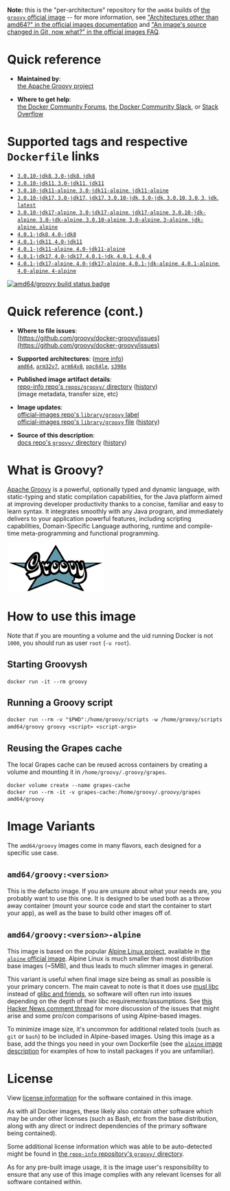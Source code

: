 <!--

********************************************************************************

WARNING:

    DO NOT EDIT "groovy/README.md"

    IT IS AUTO-GENERATED

    (from the other files in "groovy/" combined with a set of templates)

********************************************************************************

-->

**Note:** this is the "per-architecture" repository for the `amd64` builds of [the `groovy` official image](https://hub.docker.com/_/groovy) -- for more information, see ["Architectures other than amd64?" in the official images documentation](https://github.com/docker-library/official-images#architectures-other-than-amd64) and ["An image's source changed in Git, now what?" in the official images FAQ](https://github.com/docker-library/faq#an-images-source-changed-in-git-now-what).

# Quick reference

-	**Maintained by**:  
	[the Apache Groovy project](https://github.com/groovy/docker-groovy)

-	**Where to get help**:  
	[the Docker Community Forums](https://forums.docker.com/), [the Docker Community Slack](https://dockr.ly/slack), or [Stack Overflow](https://stackoverflow.com/search?tab=newest&q=docker)

# Supported tags and respective `Dockerfile` links

-	[`3.0.10-jdk8`, `3.0-jdk8`, `jdk8`](https://github.com/groovy/docker-groovy/blob/89fdd8ea47368a20609a57e90bb8b9567e9b1e07/jdk8/Dockerfile)
-	[`3.0.10-jdk11`, `3.0-jdk11`, `jdk11`](https://github.com/groovy/docker-groovy/blob/89fdd8ea47368a20609a57e90bb8b9567e9b1e07/jdk11/Dockerfile)
-	[`3.0.10-jdk11-alpine`, `3.0-jdk11-alpine`, `jdk11-alpine`](https://github.com/groovy/docker-groovy/blob/89fdd8ea47368a20609a57e90bb8b9567e9b1e07/jdk11-alpine/Dockerfile)
-	[`3.0.10-jdk17`, `3.0-jdk17`, `jdk17`, `3.0.10-jdk`, `3.0-jdk`, `3.0.10`, `3.0`, `3`, `jdk`, `latest`](https://github.com/groovy/docker-groovy/blob/89fdd8ea47368a20609a57e90bb8b9567e9b1e07/jdk17/Dockerfile)
-	[`3.0.10-jdk17-alpine`, `3.0-jdk17-alpine`, `jdk17-alpine`, `3.0.10-jdk-alpine`, `3.0-jdk-alpine`, `3.0.10-alpine`, `3.0-alpine`, `3-alpine`, `jdk-alpine`, `alpine`](https://github.com/groovy/docker-groovy/blob/89fdd8ea47368a20609a57e90bb8b9567e9b1e07/jdk17-alpine/Dockerfile)
-	[`4.0.1-jdk8`, `4.0-jdk8`](https://github.com/groovy/docker-groovy/blob/5290844e96ef1ee412995ca661b8c859309c6c6e/jdk8/Dockerfile)
-	[`4.0.1-jdk11`, `4.0-jdk11`](https://github.com/groovy/docker-groovy/blob/5290844e96ef1ee412995ca661b8c859309c6c6e/jdk11/Dockerfile)
-	[`4.0.1-jdk11-alpine`, `4.0-jdk11-alpine`](https://github.com/groovy/docker-groovy/blob/5290844e96ef1ee412995ca661b8c859309c6c6e/jdk11-alpine/Dockerfile)
-	[`4.0.1-jdk17`, `4.0-jdk17`, `4.0.1-jdk`, `4.0.1`, `4.0`, `4`](https://github.com/groovy/docker-groovy/blob/5290844e96ef1ee412995ca661b8c859309c6c6e/jdk17/Dockerfile)
-	[`4.0.1-jdk17-alpine`, `4.0-jdk17-alpine`, `4.0.1-jdk-alpine`, `4.0.1-alpine`, `4.0-alpine`, `4-alpine`](https://github.com/groovy/docker-groovy/blob/5290844e96ef1ee412995ca661b8c859309c6c6e/jdk17-alpine/Dockerfile)

[![amd64/groovy build status badge](https://img.shields.io/jenkins/s/https/doi-janky.infosiftr.net/job/multiarch/job/amd64/job/groovy.svg?label=amd64/groovy%20%20build%20job)](https://doi-janky.infosiftr.net/job/multiarch/job/amd64/job/groovy/)

# Quick reference (cont.)

-	**Where to file issues**:  
	[https://github.com/groovy/docker-groovy/issues](https://github.com/groovy/docker-groovy/issues)

-	**Supported architectures**: ([more info](https://github.com/docker-library/official-images#architectures-other-than-amd64))  
	[`amd64`](https://hub.docker.com/r/amd64/groovy/), [`arm32v7`](https://hub.docker.com/r/arm32v7/groovy/), [`arm64v8`](https://hub.docker.com/r/arm64v8/groovy/), [`ppc64le`](https://hub.docker.com/r/ppc64le/groovy/), [`s390x`](https://hub.docker.com/r/s390x/groovy/)

-	**Published image artifact details**:  
	[repo-info repo's `repos/groovy/` directory](https://github.com/docker-library/repo-info/blob/master/repos/groovy) ([history](https://github.com/docker-library/repo-info/commits/master/repos/groovy))  
	(image metadata, transfer size, etc)

-	**Image updates**:  
	[official-images repo's `library/groovy` label](https://github.com/docker-library/official-images/issues?q=label%3Alibrary%2Fgroovy)  
	[official-images repo's `library/groovy` file](https://github.com/docker-library/official-images/blob/master/library/groovy) ([history](https://github.com/docker-library/official-images/commits/master/library/groovy))

-	**Source of this description**:  
	[docs repo's `groovy/` directory](https://github.com/docker-library/docs/tree/master/groovy) ([history](https://github.com/docker-library/docs/commits/master/groovy))

# What is Groovy?

[Apache Groovy](http://groovy-lang.org/) is a powerful, optionally typed and dynamic language, with static-typing and static compilation capabilities, for the Java platform aimed at improving developer productivity thanks to a concise, familiar and easy to learn syntax. It integrates smoothly with any Java program, and immediately delivers to your application powerful features, including scripting capabilities, Domain-Specific Language authoring, runtime and compile-time meta-programming and functional programming.

![logo](https://raw.githubusercontent.com/docker-library/docs/bb5fc730ed18c45d86425f9fa4265d50cb795ec8/groovy/logo.png)

# How to use this image

Note that if you are mounting a volume and the uid running Docker is not `1000`, you should run as user `root` (`-u root`).

## Starting Groovysh

`docker run -it --rm groovy`

## Running a Groovy script

`docker run --rm -v "$PWD":/home/groovy/scripts -w /home/groovy/scripts amd64/groovy groovy <script> <script-args>`

## Reusing the Grapes cache

The local Grapes cache can be reused across containers by creating a volume and mounting it in `/home/groovy/.groovy/grapes`.

```console
docker volume create --name grapes-cache
docker run --rm -it -v grapes-cache:/home/groovy/.groovy/grapes amd64/groovy
```

# Image Variants

The `amd64/groovy` images come in many flavors, each designed for a specific use case.

## `amd64/groovy:<version>`

This is the defacto image. If you are unsure about what your needs are, you probably want to use this one. It is designed to be used both as a throw away container (mount your source code and start the container to start your app), as well as the base to build other images off of.

## `amd64/groovy:<version>-alpine`

This image is based on the popular [Alpine Linux project](https://alpinelinux.org), available in [the `alpine` official image](https://hub.docker.com/_/alpine). Alpine Linux is much smaller than most distribution base images (~5MB), and thus leads to much slimmer images in general.

This variant is useful when final image size being as small as possible is your primary concern. The main caveat to note is that it does use [musl libc](https://musl.libc.org) instead of [glibc and friends](https://www.etalabs.net/compare_libcs.html), so software will often run into issues depending on the depth of their libc requirements/assumptions. See [this Hacker News comment thread](https://news.ycombinator.com/item?id=10782897) for more discussion of the issues that might arise and some pro/con comparisons of using Alpine-based images.

To minimize image size, it's uncommon for additional related tools (such as `git` or `bash`) to be included in Alpine-based images. Using this image as a base, add the things you need in your own Dockerfile (see the [`alpine` image description](https://hub.docker.com/_/alpine/) for examples of how to install packages if you are unfamiliar).

# License

View [license information](http://www.apache.org/licenses/LICENSE-2.0.html) for the software contained in this image.

As with all Docker images, these likely also contain other software which may be under other licenses (such as Bash, etc from the base distribution, along with any direct or indirect dependencies of the primary software being contained).

Some additional license information which was able to be auto-detected might be found in [the `repo-info` repository's `groovy/` directory](https://github.com/docker-library/repo-info/tree/master/repos/groovy).

As for any pre-built image usage, it is the image user's responsibility to ensure that any use of this image complies with any relevant licenses for all software contained within.
